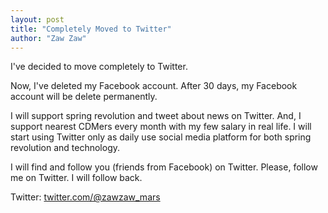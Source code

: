 ```yaml
---
layout: post
title: "Completely Moved to Twitter"
author: "Zaw Zaw"
---
```


I've decided to move completely to Twitter.

Now, I've deleted my Facebook account. After 30 days, my Facebook account will be delete permanently.

I will support spring revolution and tweet about news on Twitter. And, I support nearest CDMers every month with my few salary in real life. I will start using Twitter only as daily use social media platform for both spring revolution and technology.

I will find and follow you (friends from Facebook) on Twitter. Please, follow me on Twitter. I will follow back.

Twitter: [twitter.com/@zawzaw_mars](https://twitter.com/zawzaw_mars)
